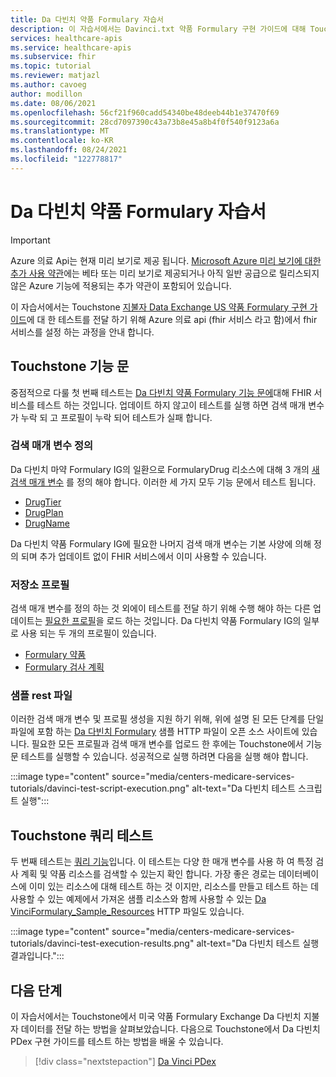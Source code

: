 ```yaml
---
title: Da 다빈치 약품 Formulary 자습서
description: 이 자습서에서는 Davinci.txt 약품 Formulary 구현 가이드에 대해 Touchstone 테스트를 전달 하도록 FHIR 서비스를 설정 하는 과정을 안내 합니다.
services: healthcare-apis
ms.service: healthcare-apis
ms.subservice: fhir
ms.topic: tutorial
ms.reviewer: matjazl
ms.author: cavoeg
author: modillon
ms.date: 08/06/2021
ms.openlocfilehash: 56cf21f960cadd54340be48deeb44b1e37470f69
ms.sourcegitcommit: 28cd7097390c43a73b8e45a8b4f0f540f9123a6a
ms.translationtype: MT
ms.contentlocale: ko-KR
ms.lasthandoff: 08/24/2021
ms.locfileid: "122778817"
---
```

# <a name="tutorial-for-da-vinci-drug-formulary"></a>Da 다빈치 약품 Formulary 자습서

> [!IMPORTANT]
> Azure 의료 Api는 현재 미리 보기로 제공 됩니다. [Microsoft Azure 미리 보기에 대한 추가 사용 약관](https://azure.microsoft.com/support/legal/preview-supplemental-terms/)에는 베타 또는 미리 보기로 제공되거나 아직 일반 공급으로 릴리스되지 않은 Azure 기능에 적용되는 추가 약관이 포함되어 있습니다.

이 자습서에서는 Touchstone [지불자 Data Exchange US 약품 Formulary 구현 가이드](http://hl7.org/fhir/us/Davinci-drug-formulary/)에 대 한 [](https://touchstone.aegis.net/touchstone/) 테스트를 전달 하기 위해 Azure 의료 api (fhir 서비스 라고 함)에서 fhir 서비스를 설정 하는 과정을 안내 합니다.

## <a name="touchstone-capability-statement"></a>Touchstone 기능 문

중점적으로 다룰 첫 번째 테스트는 [Da 다빈치 약품 Formulary 기능 문에](https://touchstone.aegis.net/touchstone/testdefinitions?selectedTestGrp=/FHIRSandbox/DaVinci/FHIR4-0-1-Test/PDEX/Formulary/00-Capability&activeOnly=false&contentEntry=TEST_SCRIPTS)대해 FHIR 서비스를 테스트 하는 것입니다. 업데이트 하지 않고이 테스트를 실행 하면 검색 매개 변수가 누락 되 고 프로필이 누락 되어 테스트가 실패 합니다.

### <a name="define-search-parameters"></a>검색 매개 변수 정의

Da 다빈치 마약 Formulary IG의 일환으로 FormularyDrug 리소스에 대해 3 개의 [새 검색 매개 변수](how-to-do-custom-search.md) 를 정의 해야 합니다. 이러한 세 가지 모두 기능 문에서 테스트 됩니다.

* [DrugTier](http://hl7.org/fhir/us/davinci-drug-formulary/STU1.0.1/SearchParameter-DrugTier.json.html)
* [DrugPlan](http://hl7.org/fhir/us/davinci-drug-formulary/STU1.0.1/SearchParameter-DrugPlan.json.html)
* [DrugName](http://hl7.org/fhir/us/davinci-drug-formulary/STU1.0.1/SearchParameter-DrugName.json.html)

Da 다빈치 약품 Formulary IG에 필요한 나머지 검색 매개 변수는 기본 사양에 의해 정의 되며 추가 업데이트 없이 FHIR 서비스에서 이미 사용할 수 있습니다.

### <a name="store-profiles"></a>저장소 프로필

검색 매개 변수를 정의 하는 것 외에이 테스트를 전달 하기 위해 수행 해야 하는 다른 업데이트는 [필요한 프로필](validation-against-profiles.md)을 로드 하는 것입니다. Da 다빈치 약품 Formulary IG의 일부로 사용 되는 두 개의 프로필이 있습니다.

* [Formulary 약품](http://hl7.org/fhir/us/davinci-drug-formulary/STU1.0.1/StructureDefinition-usdf-FormularyDrug.html)
* [Formulary 검사 계획](http://hl7.org/fhir/us/davinci-drug-formulary/STU1.0.1/StructureDefinition-usdf-CoveragePlan.html)

### <a name="sample-rest-file"></a>샘플 rest 파일

이러한 검색 매개 변수 및 프로필 생성을 지원 하기 위해, 위에 설명 된 모든 단계를 단일 파일에 포함 하는 [Da 다빈치 Formulary](https://github.com/microsoft/fhir-server/blob/main/docs/rest/DaVinciFormulary/DaVinciFormulary.http) 샘플 HTTP 파일이 오픈 소스 사이트에 있습니다. 필요한 모든 프로필과 검색 매개 변수를 업로드 한 후에는 Touchstone에서 기능 문 테스트를 실행할 수 있습니다. 성공적으로 실행 하려면 다음을 실행 해야 합니다.

:::image type="content" source="media/centers-medicare-services-tutorials/davinci-test-script-execution.png" alt-text="Da 다빈치 테스트 스크립트 실행":::

## <a name="touchstone-query-test"></a>Touchstone 쿼리 테스트

두 번째 테스트는 [쿼리 기능](https://touchstone.aegis.net/touchstone/testdefinitions?selectedTestGrp=/FHIRSandbox/DaVinci/FHIR4-0-1-Test/PDEX/Formulary/01-Query&activeOnly=false&contentEntry=TEST_SCRIPTS)입니다. 이 테스트는 다양 한 매개 변수를 사용 하 여 특정 검사 계획 및 약품 리소스를 검색할 수 있는지 확인 합니다. 가장 좋은 경로는 데이터베이스에 이미 있는 리소스에 대해 테스트 하는 것 이지만, 리소스를 만들고 테스트 하는 데 사용할 수 있는 예제에서 가져온 샘플 리소스와 함께 사용할 수 있는 [Da VinciFormulary_Sample_Resources](https://github.com/microsoft/fhir-server/blob/main/docs/rest/DaVinciFormulary/DaVinciFormulary_Sample_Resources.http) HTTP 파일도 있습니다.

:::image type="content" source="media/centers-medicare-services-tutorials/davinci-test-execution-results.png" alt-text="Da 다빈치 테스트 실행 결과입니다.":::

## <a name="next-steps"></a>다음 단계

이 자습서에서는 Touchstone에서 미국 약품 Formulary Exchange Da 다빈치 지불자 데이터를 전달 하는 방법을 살펴보았습니다. 다음으로 Touchstone에서 Da 다빈치 PDex 구현 가이드를 테스트 하는 방법을 배울 수 있습니다.

>[!div class="nextstepaction"]
>[Da Vinci PDex](davinci-pdex-tutorial.md)